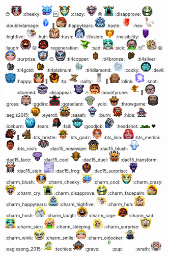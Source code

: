 :blush: ![blush](images/blush.gif)
:cheeky: ![cheeky](images/cheeky.gif)
:cool: ![cool](images/cool.gif)
:crazy: ![crazy](images/crazy.gif)
:cry: ![cry](images/cry.gif)
:disapprove: ![disapprove](images/disapprove.gif)
:doubledamage: ![doubledamage](images/doubledamage.gif)
:facepalm: ![facepalm](images/facepalm.gif)
:happytears: ![happytears](images/happytears.gif)
:haste: ![haste](images/haste.gif)
:hex: ![hex](images/hex.gif)
:highfive: ![highfive](images/highfive.gif)
:huh: ![huh](images/huh.gif)
:hush: ![hush](images/hush.gif)
:illusion: ![illusion](images/illusion.gif)
:invisibility: ![invisibility](images/invisibility.gif)
:laugh: ![laugh](images/laugh.gif)
:rage: ![rage](images/rage.gif)
:regeneration: ![regeneration](images/regeneration.gif)
:sad: ![sad](images/sad.gif)
:sick: ![sick](images/sick.gif)
:sleeping: ![sleeping](images/sleeping.gif)
:smile: ![smile](images/smile.gif)
:surprise: ![surprise](images/surprise.gif)
:wink: ![wink](images/wink.gif)
:ti4copper: ![ti4copper](images/ti4copper.gif)
:ti4bronze: ![ti4bronze](images/ti4bronze.gif)
:ti4silver: ![ti4silver](images/ti4silver.gif)
:ti4gold: ![ti4gold](images/ti4gold.gif)
:ti4platinum: ![ti4platinum](images/ti4platinum.gif)
:ti4diamond: ![ti4diamond](images/ti4diamond.gif)
:cocky: ![cocky](images/cocky.gif)
:devil: ![devil](images/devil.gif)
:happy: ![happy](images/happy.gif)
:thinking: ![thinking](images/thinking.gif)
:tp: ![tp](images/tp.gif)
:salty: ![salty](images/salty.gif)
:angel: ![angel](images/angel.gif)
:blink: ![blink](images/blink.gif)
:snot: ![snot](images/snot.gif)
:stunned: ![stunned](images/stunned.gif)
:disappear: ![disappear](images/disappear.gif)
:fire: ![fire](images/fire.gif)
:bountyrune: ![bountyrune](images/bountyrune.gif)
:troll: ![troll](images/troll.gif)
:gross: ![gross](images/gross.gif)
:ggdire: ![ggdire](images/ggdire.gif)
:ggradiant: ![ggradiant](images/ggradiant.gif)
:yolo: ![yolo](images/yolo.gif)
:throwgame: ![throwgame](images/throwgame.gif)
:aegis2015: ![aegis2015](images/aegis2015.gif)
:eyeroll: ![eyeroll](images/eyeroll.gif)
:aaaah: ![aaaah](images/aaaah.gif)
:burn: ![burn](images/burn.gif)
:hide: ![hide](images/hide.gif)
:iceburn: ![iceburn](images/iceburn.gif)
:tears: ![tears](images/tears.gif)
:fail: ![fail](images/fail.gif)
:goodjob: ![goodjob](images/goodjob.gif)
:headshot: ![headshot](images/headshot.gif)
:heart: ![heart](images/heart.gif)
:horse: ![horse](images/horse.gif)
:bts_bristle: ![bts_bristle](images/bts_bristle.gif)
:bts_godz: ![bts_godz](images/bts_godz.gif)
:bts_lina: ![bts_lina](images/bts_lina.gif)
:bts_merlini: ![bts_merlini](images/bts_merlini.gif)
:bts_rosh: ![bts_rosh](images/bts_rosh.gif)
:dac15_nosewipe: ![dac15_nosewipe](images/dac15_nosewipe.gif)
:dac15_blush: ![dac15_blush](images/dac15_blush.gif)
:dac15_face: ![dac15_face](images/dac15_face.gif)
:dac15_cool: ![dac15_cool](images/dac15_cool.gif)
:dac15_duel: ![dac15_duel](images/dac15_duel.gif)
:dac15_transform: ![dac15_transform](images/dac15_transform.gif)
:dac15_stab: ![dac15_stab](images/dac15_stab.gif)
:dac15_frog: ![dac15_frog](images/dac15_frog.gif)
:dac15_surprise: ![dac15_surprise](images/dac15_surprise.gif)
:charm_blush: ![charm_blush](images/charm_blush.gif)
:charm_cheeky: ![charm_cheeky](images/charm_cheeky.gif)
:charm_cool: ![charm_cool](images/charm_cool.gif)
:charm_crazy: ![charm_crazy](images/charm_crazy.gif)
:charm_cry: ![charm_cry](images/charm_cry.gif)
:charm_disapprove: ![charm_disapprove](images/charm_disapprove.gif)
:charm_facepalm: ![charm_facepalm](images/charm_facepalm.gif)
:charm_happytears: ![charm_happytears](images/charm_happytears.gif)
:charm_highfive: ![charm_highfive](images/charm_highfive.gif)
:charm_huh: ![charm_huh](images/charm_huh.gif)
:charm_hush: ![charm_hush](images/charm_hush.gif)
:charm_laugh: ![charm_laugh](images/charm_laugh.gif)
:charm_rage: ![charm_rage](images/charm_rage.gif)
:charm_sad: ![charm_sad](images/charm_sad.gif)
:charm_sick: ![charm_sick](images/charm_sick.gif)
:charm_sleeping: ![charm_sleeping](images/charm_sleeping.gif)
:charm_surprise: ![charm_surprise](images/charm_surprise.gif)
:charm_wink: ![charm_wink](images/charm_wink.gif)
:charm_smile: ![charm_smile](images/charm_smile.gif)
:charm_onlooker: ![charm_onlooker](images/charm_onlooker.gif)
:eaglesong_2015: ![eaglesong_2015](images/eaglesong_2015.gif)
:techies: ![techies](images/techies.gif)
:grave: ![grave](images/grave.gif)
:pup: ![pup](images/pup.gif)
:wrath: ![wrath](images/wrath.gif)
